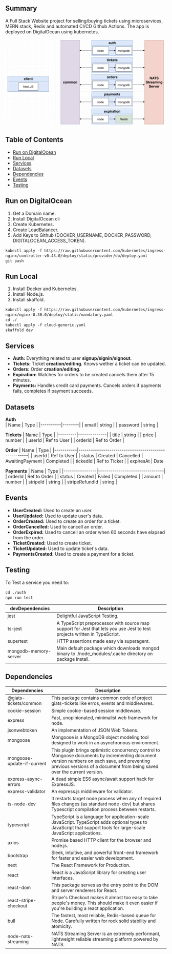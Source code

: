 ## Summary
A Full Stack Website project for selling/buying tickets using microservices, MERN stack, Redis and automated CI/CD Github Actions. The app is deployed on DigitalOcean using kubernetes.

![alt text](https://github.com/Giats2498/giats-tickets/blob/master/Map.PNG)

## Table of Contents
- [Run on DigitalOcean](#run-on-digitalocean)
- [Run Local](#run-local)
- [Services](#services)
- [Datasets](#datasets)
- [Dependencies](#dependencies)
- [Events](#events)
- [Testing](#testing)


## Run on DigitalOcean
1. Get a Domain name.
2. Install DigitalOcean cli
3. Create Kubernetes.
4. Create LoadBalancer.
5. Add Keys to Github (DOCKER_USERNAME, DOCKER_PASSWORD, DIGITALOCEAN_ACCESS_TOKEN).
```
kubectl apply -f https://raw.githubusercontent.com/kubernetes/ingress-nginx/controller-v0.43.0/deploy/static/provider/do/deploy.yaml
git push
```

## Run Local
1. Install Docker and Kubernetes.
2. Install Node.js.
3. Install skaffold.
```
kubectl apply -f https://raw.githubusercontent.com/kubernetes/ingress-nginx/nginx-0.30.0/deploy/static/mandatory.yaml
cd ./
kubectl apply -f cloud-generic.yaml
skaffold dev
```

## Services

- **Auth:** Everything related to user **signup/signin/signout**.
- **Tickets:** Ticket **creation/editing**. Knows wether a ticket can be updated.
- **Orders:** Order **creation/editing**.
- **Expiration:** Watches for orders to be created cancels them after 15 minutes.
- **Payments:** Handles credit card payments. Cancels orders if payments fails, completes if payment succeeds.


## Datasets

**Auth**                
| Name     | Type   |
|----------|--------|
| email    | string |
| password | string |


**Tickets**
| Name    | Type         |
|---------|--------------|
| title   | string       |
| price   | number       |
| userId  | Ref to User  |
| orderId | Ref to Order |


**Order**
| Name      | Type                                                |
|-----------|-----------------------------------------------------|
| userId    | Ref to User                                         |
| status    | Created \| Cancelled \| AwaitingPayment \| Completed |
| tickedId  | Ref to Ticket                                       |
| expiresAt | Date   

**Payments**
| Name           | Type                           |
|----------------|--------------------------------|
| orderId        | Ref to Order                   |
| status         | Created \| Failed \| Completed |
| amount         | number                         |
| stripeId       | string                         |
| stripeRefundId | string                         |

## Events
- **UserCreated:** Used to create an user.
- **UserUpdated:** Used to update user's data.
- **OrderCreated:** Used to create an order for a ticket.
- **OrderCancelled:** Used to cancell an order.
- **OrderExpired:** Used to cancell an order when 60 seconds have elapsed from the order.
- **TicketCreated:** Used to create ticket.
- **TicketUpdated:** Used to update ticket's data.
- **PaymentsCreated:** Used to create a payment for a ticket.

## Testing

To Test a service you need to:
```
cd ./auth
npm run test
```

| devDependencies       | Description                                                                                                               |
|-----------------------|---------------------------------------------------------------------------------------------------------------------------|
| jest                  | Delightful JavaScript Testing.                                                                                            |
| ts-jest               | A TypeScript preprocessor with source map support for Jest that lets you use Jest to test projects written in TypeScript. |
| supertest             | HTTP assertions made easy via superagent.                                                                                 |
| mongodb-memory-server | Main default package which downloads mongod binary to ./node_modules/.cache directory on package install.                 |

## Dependencies

| Dependencies               | Description                                                                                                                                                                                                              |
|----------------------------|--------------------------------------------------------------------------------------------------------------------------------------------------------------------------------------------------------------------------|
| @giats-tickets/common      | This package contains common code of project giats-tickets like erros, events and middlewares.                                                                                                                           |
| cookie-session             | Simple cookie-based session middleware.                                                                                                                                                                                  |                                                                                                                                                         |
| express                    | Fast, unopinionated, minimalist web framework for node.                                                                                                                                                                  |                                                                                                                                                                      |
| jsonwebtoken               | An implementation of JSON Web Tokens.                                                                                                                                                                                    |                                                                                                                                                                |
| mongoose                   | Mongoose is a MongoDB object modeling tool designed to work in an asynchronous environment.                                                                                                                              |                                                                                                                                                                    |
| mongoose-update-if-current | This plugin brings optimistic concurrency control to Mongoose documents by incrementing document version numbers on each save, and preventing previous versions of a document from being saved over the current version. |
| express-async-errors       | A dead simple ES6 async/await support hack for ExpressJS.                                                                                                                                                                |
| express-validator          | An express.js middleware for validator.                                                                                                                                                                                  |
| ts-node-dev                | It restarts target node process when any of required files changes (as standard node-dev) but shares Typescript compilation process between restarts.                                                                    |
| typescript                 | TypeScript is a language for application-scale JavaScript. TypeScript adds optional types to JavaScript that support tools for large-scale JavaScript applications.                                                      |
| axios                      | Promise based HTTP client for the browser and node.js.                                                                                                                                                                   |
| bootstrap                  | Sleek, intuitive, and powerful front-end framework for faster and easier web development.                                                                                                                                |
| next                       | The React Framework for Production.                                                                                                                                                                                      |
| react                      | React is a JavaScript library for creating user interfaces.                                                                                                                                                              |
| react-dom                  | This package serves as the entry point to the DOM and server renderers for React.                                                                                                                                        |
| react-stripe-checkout      | Stripe's Checkout makes it almost too easy to take people's money. This should make it even easier if you're building a react application.                                                                               |
| bull                       | The fastest, most reliable, Redis-based queue for Node. Carefully written for rock solid stability and atomicity.                                                                                                        |
| node-nats-streaming        | NATS Streaming Server is an extremely performant, lightweight reliable streaming platform powered by NATS.                                                                                                               |

